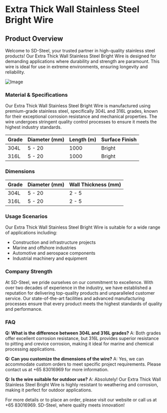 # Extra Thick Wall Stainless Steel Bright Wire

## Product Overview

Welcome to SD-Steel, your trusted partner in high-quality stainless steel products! Our Extra Thick Wall Stainless Steel Bright Wire is designed for demanding applications where durability and strength are paramount. This wire is ideal for use in extreme environments, ensuring longevity and reliability.

![Image](https://github.com/user-attachments/assets/2567258e-e124-4816-932d-1809bd27ef0b)

### Material & Specifications

Our Extra Thick Wall Stainless Steel Bright Wire is manufactured using premium-grade stainless steel, specifically 304L and 316L grades, known for their exceptional corrosion resistance and mechanical properties. The wire undergoes stringent quality control processes to ensure it meets the highest industry standards.

| Grade | Diameter (mm) | Length (m) | Surface Finish |
|-------|---------------|------------|----------------|
| 304L  | 5 - 20        | 1000       | Bright         |
| 316L  | 5 - 20        | 1000       | Bright         |

### Dimensions

| Grade | Diameter (mm) | Wall Thickness (mm) |
|-------|---------------|---------------------|
| 304L  | 5 - 20        | 2 - 5               |
| 316L  | 5 - 20        | 2 - 5               |

### Usage Scenarios

Our Extra Thick Wall Stainless Steel Bright Wire is suitable for a wide range of applications including:
- Construction and infrastructure projects
- Marine and offshore industries
- Automotive and aerospace components
- Industrial machinery and equipment

### Company Strength

At SD-Steel, we pride ourselves on our commitment to excellence. With over two decades of experience in the industry, we have established a reputation for delivering top-quality products and unparalleled customer service. Our state-of-the-art facilities and advanced manufacturing processes ensure that every product meets the highest standards of quality and performance.

### FAQ

**Q: What is the difference between 304L and 316L grades?**
A: Both grades offer excellent corrosion resistance, but 316L provides superior resistance to pitting and crevice corrosion, making it ideal for marine and chemical processing applications.

**Q: Can you customize the dimensions of the wire?**
A: Yes, we can accommodate custom orders to meet specific project requirements. Please contact us at +65 83016969 for more information.

**Q: Is the wire suitable for outdoor use?**
A: Absolutely! Our Extra Thick Wall Stainless Steel Bright Wire is highly resistant to weathering and corrosion, making it perfect for outdoor applications.

For more details or to place an order, please visit our website or call us at +65 83016969. SD-Steel, where quality meets innovation!